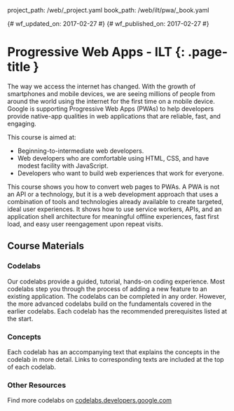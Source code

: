 project_path: /web/_project.yaml
book_path: /web/ilt/pwa/_book.yaml

{# wf_updated_on: 2017-02-27 #}
{# wf_published_on: 2017-02-27 #}

# Progressive Web Apps - ILT {: .page-title }

The way we access the internet has changed. With the growth of smartphones
and mobile devices, we are seeing millions of people from around the world
using the internet for the first time on a mobile device. Google is
supporting Progressive Web Apps (PWAs) to help developers provide
native-app qualities in web applications that are reliable, fast,
and engaging. 

This course is aimed at:

* Beginning-to-intermediate web developers.
* Web developers who are comfortable using HTML, CSS, and have modest
  facility with JavaScript.
* Developers who want to build web experiences that work for everyone. 

This course shows you how to convert web pages to PWAs. A PWA is not an API
or a technology, but it is a web development approach that uses a combination
of tools and technologies already available to create targeted, ideal user
experiences. It shows how to use service workers, APIs, and an application
shell architecture for meaningful offline experiences, fast first load, and
easy user reengagement upon repeat visits.

## Course Materials

### Codelabs

Our codelabs provide a guided, tutorial, hands-on coding experience. Most
codelabs step you through the process of adding a new feature to an
existing application. The codelabs can be completed in any order.
However, the more advanced codelabs build on the fundamentals covered
in the earlier codelabs. Each codelab has the recommended prerequisites
listed at the start. 

### Concepts

Each codelab has an accompanying text that explains the concepts in the
codelab in more detail. Links to corresponding texts are included at the
top of each codelab.

### Other Resources

Find more codelabs on
[codelabs.developers.google.com](https://codelabs.developers.google.com)
